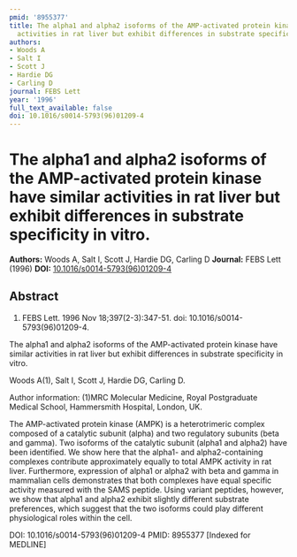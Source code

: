 ```yaml
---
pmid: '8955377'
title: The alpha1 and alpha2 isoforms of the AMP-activated protein kinase have similar
  activities in rat liver but exhibit differences in substrate specificity in vitro.
authors:
- Woods A
- Salt I
- Scott J
- Hardie DG
- Carling D
journal: FEBS Lett
year: '1996'
full_text_available: false
doi: 10.1016/s0014-5793(96)01209-4
---
```


# The alpha1 and alpha2 isoforms of the AMP-activated protein kinase have similar activities in rat liver but exhibit differences in substrate specificity in vitro.
**Authors:** Woods A, Salt I, Scott J, Hardie DG, Carling D
**Journal:** FEBS Lett (1996)
**DOI:** [10.1016/s0014-5793(96)01209-4](https://doi.org/10.1016/s0014-5793(96)01209-4)

## Abstract

1. FEBS Lett. 1996 Nov 18;397(2-3):347-51. doi: 10.1016/s0014-5793(96)01209-4.

The alpha1 and alpha2 isoforms of the AMP-activated protein kinase have similar 
activities in rat liver but exhibit differences in substrate specificity in 
vitro.

Woods A(1), Salt I, Scott J, Hardie DG, Carling D.

Author information:
(1)MRC Molecular Medicine, Royal Postgraduate Medical School, Hammersmith 
Hospital, London, UK.

The AMP-activated protein kinase (AMPK) is a heterotrimeric complex composed of 
a catalytic subunit (alpha) and two regulatory subunits (beta and gamma). Two 
isoforms of the catalytic subunit (alpha1 and alpha2) have been identified. We 
show here that the alpha1- and alpha2-containing complexes contribute 
approximately equally to total AMPK activity in rat liver. Furthermore, 
expression of alpha1 or alpha2 with beta and gamma in mammalian cells 
demonstrates that both complexes have equal specific activity measured with the 
SAMS peptide. Using variant peptides, however, we show that alpha1 and alpha2 
exhibit slightly different substrate preferences, which suggest that the two 
isoforms could play different physiological roles within the cell.

DOI: 10.1016/s0014-5793(96)01209-4
PMID: 8955377 [Indexed for MEDLINE]
